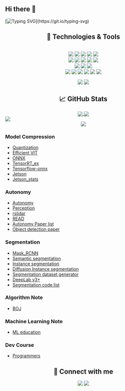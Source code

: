 ## Hi there 👋

<!--
**jisun3678/jisun3678** is a ✨ _special_ ✨ repository because its `README.md` (this file) appears on your GitHub profile.

Here are some ideas to get you started:

- 🔭 I’m currently working on ...
- 🌱 I’m currently learning ...
- 👯 I’m looking to collaborate on ...
- 🤔 I’m looking for help with ...
- 💬 Ask me about ...
- 📫 How to reach me: ...
- 😄 Pronouns: ...
- ⚡ Fun fact: ...
-->


[![Typing SVG](https://readme-typing-svg.demolab.com?font=Alkatra&weight=500&size=45&duration=3000&pause=3&color=6994CDEE&center=true&multiline=true&width=1000&height=120&lines=Hi+there!+I'm+Jisun.;Nice+to+meet+you!)](https://git.io/typing-svg)

<div align="center">
  <h2>🔧 Technologies & Tools</h2>
</div>

<div align="center"> 
  <br/>

<img src="https://img.shields.io/badge/Python-3776AB?style=for-the-badge&logo=Python&logoColor=white">
<img src="https://img.shields.io/badge/C-00599C?style=for-the-badge&logo=C&logoColor=white">
<img src="https://img.shields.io/badge/C++-00599C?style=for-the-badge&logo=C%2B%2B&logoColor=white"> 
<img src="https://img.shields.io/badge/JAVA-007396?style=for-the-badge&logo=Java&logoColor=white"> 
<img src="https://img.shields.io/badge/JavaScript-F7DF1E?style=for-the-badge&logo=JavaScript&logoColor=white"> <br>

<img src="https://img.shields.io/badge/ROS-22314E?style=for-the-badge&logo=ros&logoColor=white">
<img src="https://img.shields.io/badge/ROS2-22314E?style=for-the-badge&logo=ros&logoColor=white">
<img src="https://img.shields.io/badge/OpenCV-5C3EE8?style=for-the-badge&logo=OpenCV&logoColor=white"> 
<img src="https://img.shields.io/badge/gstreamer-33AADD?style=for-the-badge&logo=gstreamer&logoColor=white">
<img src="https://img.shields.io/badge/deepstream-2F3134?style=for-the-badge&logo=nvidia&logoColor=white"> <br>
  
<img src="https://img.shields.io/badge/VS_Code-007ACC?style=for-the-badge&logo=VisualStudioCode&logoColor=white">
<img src="https://img.shields.io/badge/PyCharm-000000?style=for-the-badge&logo=PyCharm&logoColor=white">
<img src="https://img.shields.io/badge/Google_Coral-4285F4?style=for-the-badge&logo=Google&logoColor=white"> <br>

 <img src="https://img.shields.io/badge/aws-232F3E?style=for-the-badge&logo=Amazon aws&logoColor=white">
<img src="https://img.shields.io/badge/github-181717?style=for-the-badge&logo=github&logoColor=white">
<img src="https://img.shields.io/badge/git-F05032?style=for-the-badge&logo=git&logoColor=white">
<img src="https://img.shields.io/badge/Jira-0052CC?style=for-the-badge&logo=jira&logoColor=white">
<img src="https://img.shields.io/badge/Confluence-172B4D?style=for-the-badge&logo=confluence&logoColor=white">
<img src="https://img.shields.io/badge/Notion-000000?style=for-the-badge&logo=notion&logoColor=white">
   <br/>

![](https://img.shields.io/badge/OS-Linux-informational?style=flat&logo=linux&logoColor=white&color=2bbc8a)
![](https://img.shields.io/badge/OS-Windows-informational?style=flat&logo=windows&logoColor=white&color=2bbc8a) 

</div>
 
 
<div align="center">
  <h2> &#x1f4c8; GitHub Stats</h2>
</div>


<div align="center">
  <a href="https://github.com/jisun3687">
    <img align="center" src="https://github-readme-stats.vercel.app/api?username=jisun3687&show_icons=true&theme=transparent" />
  </a>
  <a href="https://github.com/anuraghazra/github-readme-stats">
    <img align="center" src="https://github-readme-stats.vercel.app/api/top-langs/?username=jisun3687&layout=compact" />
  </a>
</div>

  
  <a href="https://github.com/jisun3687">
    <img align="center" src="https://github-readme-activity-graph.cyclic.app/graph?username=figurekim317&theme=light&height=400&width=400&bg_color=white&title_color=2f80ed&color=2f80ed&line=2f80ed&point=1074b8&custom_title=figurekim317's%20Contribution%20Graph&area=true&hide_border=true&font_color=2f80ed&font_weight=bold"/>
  </a>
</div>



<div align="center">
  <a href="https://solved.ac/jisun3687">
    <img src="http://mazassumnida.wtf/api/v2/generate_badge?boj=jisun3687" />
  </a>
</div>



### Model Compression
- [Quantization](https://github.com/figurekim317/Quantization)
- [Efficient VIT](https://github.com/figurekim317/efficientvit)
- [ONNX](https://github.com/onnx/onnx)
- [TensorRT_ex](https://github.com/figurekim317/TensorRT_ex)
- [Tensorflow-onnx](https://github.com/figurekim317/tensorflow-onnx)
- [Jetson](https://github.com/figurekim317/jetson-inference)
- [Jetson_stats](https://github.com/figurekim317/jetson_stats)
 
### Autonomy
- [Autonomy](https://github.com/figurekim317/Autonomy)
- [Perception](https://github.com/figurekim317/Perception-for-Self-driving)
- [rslidar](https://github.com/figurekim317/rslidar_sdk)
- [READ](https://github.com/figurekim317/READ)
- [Autonomy Paper list](https://github.com/figurekim317/awesome-self-driving-car)
- [Object detection paper](https://github.com/figurekim317/deep_learning_object_detection)

### Segmentation
- [Mask_RCNN](https://github.com/figurekim317/Mask_RCNN)
- [Semantic segmentation](https://github.com/figurekim317/Segmentation)
- [Instance segmentation](https://github.com/figurekim317/instance_seg)
- [Diffusion Instance segmentation](https://github.com/figurekim317/DiffusionInst)
- [Segmentation dataset generator](https://github.com/figurekim317/synthetic-segmentation-dataset-generator)
- [DeepLab v3+](https://github.com/figurekim317/DeepLabV3Plus-Pytorch)
- [Segmentation code list](https://github.com/figurekim317/awesome-semantic-segmentation)

### Algorithm Note
- [BOJ](https://github.com/figurekim317/BOJ)

### Machine Learning Note
- [ML education](https://github.com/figurekim317/ML-For-Beginners)

### Dev Course
- [Programmers](https://github.com/figurekim317/programmers_dev)


<div align="center">
  <h2> 🤝 Connect with me</h2>
</div>

<div align="center">
  <a href="https://www.linkedin.com/in/jisun3687"><img src="https://img.shields.io/badge/LinkedIn--_.svg?style=social&logo=linkedin"/></a>
  <a href="https://github.com/jisun3687"><img src="https://img.shields.io/badge/GitHub--_.svg?style=social&logo=github"/></a>
</div>
